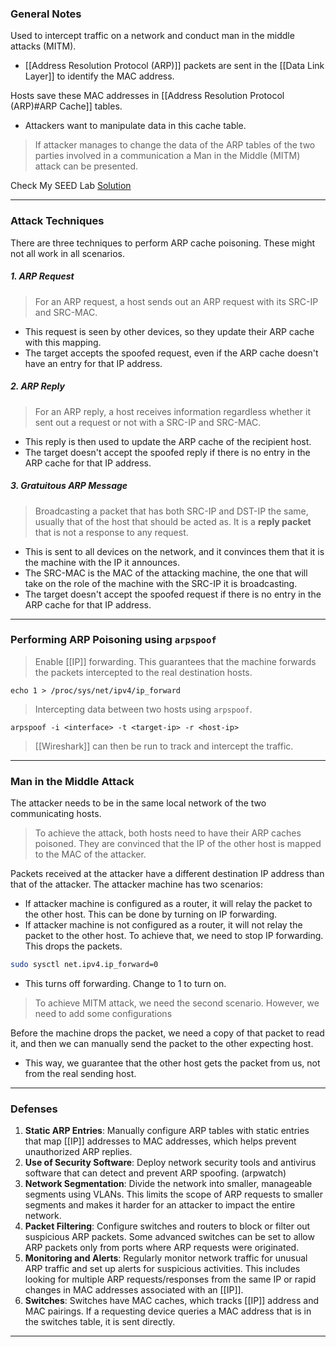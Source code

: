 ### General Notes

Used to intercept traffic on a network and conduct man in the middle attacks (MITM). 
- [[Address Resolution Protocol (ARP)]] packets are sent in the [[Data Link Layer]] to identify the MAC address.

Hosts save these MAC addresses in [[Address Resolution Protocol (ARP)#ARP Cache]] tables.
* Attackers want to manipulate data in this cache table.

> If attacker manages to change the data of the ARP tables of the two parties involved in a communication a Man in the Middle (MITM) attack can be presented.

Check My SEED Lab [Solution](https://github.com/OmarMiniesy/Walkthroughs/blob/main/SEED%20Labs/Network%20Security/ARP%20Cache%20Poisoning%20Attack%20Lab.md)

---
### Attack Techniques

There are three techniques to perform ARP cache poisoning. These might not all work in all scenarios.
##### 1. ARP Request
> For an ARP request, a host sends out an ARP request with its SRC-IP and SRC-MAC.
* This request is seen by other devices, so they update their ARP cache with this mapping.
* The target accepts the spoofed request, even if the ARP cache doesn't have an entry for that IP address.
##### 2. ARP Reply
> For an ARP reply, a host receives information regardless whether it sent out a request or not with a SRC-IP and SRC-MAC.
* This reply is then used to update the ARP cache of the recipient host.
* The target doesn't accept the spoofed reply if there is no entry in the ARP cache for that IP address.
##### 3. Gratuitous ARP Message
> Broadcasting a packet that has both SRC-IP and DST-IP the same, usually that of the host that should be acted as. It is a **reply packet** that is not a response to any request.
* This is sent to all devices on the network, and it convinces them that it is the machine with the IP it announces.
* The SRC-MAC is the MAC of the attacking machine, the one that will take on the role of the machine with the SRC-IP it is broadcasting.
* The target doesn't accept the spoofed request if there is no entry in the ARP cache for that IP address.

---
### Performing ARP Poisoning using `arpspoof`

> Enable [[IP]] forwarding. This guarantees that the machine forwards the packets intercepted to the real destination hosts.
```
echo 1 > /proc/sys/net/ipv4/ip_forward
```

> Intercepting data between two hosts using `arpspoof`.
```
arpspoof -i <interface> -t <target-ip> -r <host-ip>
```

> [[Wireshark]] can then be run to track and intercept the traffic.

---
### Man in the Middle Attack 

The attacker needs to be in the same local network of the two communicating hosts.

> To achieve the attack, both hosts need to have their ARP caches poisoned. They are convinced that the IP of the other host is mapped to the MAC of the attacker.

Packets received at the attacker have a different destination IP address than that of the attacker. The attacker machine has two scenarios:
* If attacker machine is configured as a router, it will relay the packet to the other host. This can be done by turning on IP forwarding.
* If attacker machine is not configured as a router, it will not relay the packet to the other host. To achieve that, we need to stop IP forwarding. This drops the packets.

```bash
sudo sysctl net.ipv4.ip_forward=0
```
- This turns off forwarding. Change to 1 to turn on.

> To achieve MITM attack, we need the second scenario. However, we need to add some configurations

Before the machine drops the packet, we need a copy of that packet to read it, and then we can manually send the packet to the other expecting host. 
* This way, we guarantee that the other host gets the packet from us, not from the real sending host.

---
### Defenses

1. **Static ARP Entries**: Manually configure ARP tables with static entries that map [[IP]] addresses to MAC addresses, which helps prevent unauthorized ARP replies.
2. **Use of Security Software**: Deploy network security tools and antivirus software that can detect and prevent ARP spoofing. (arpwatch)
3. **Network Segmentation**: Divide the network into smaller, manageable segments using VLANs. This limits the scope of ARP requests to smaller segments and makes it harder for an attacker to impact the entire network.
4. **Packet Filtering**: Configure switches and routers to block or filter out suspicious ARP packets. Some advanced switches can be set to allow ARP packets only from ports where ARP requests were originated.
5. **Monitoring and Alerts**: Regularly monitor network traffic for unusual ARP traffic and set up alerts for suspicious activities. This includes looking for multiple ARP requests/responses from the same IP or rapid changes in MAC addresses associated with an [[IP]].
6. **Switches**: Switches have MAC caches, which tracks [[IP]] address and MAC pairings. If a requesting device queries a MAC address that is in the switches table, it is sent directly.

---